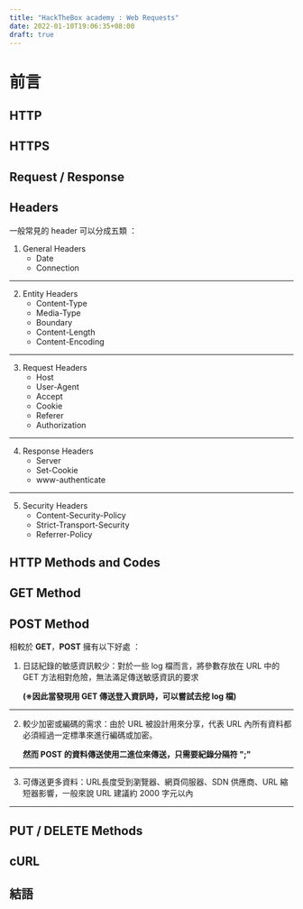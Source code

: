 ```yaml
---
title: "HackTheBox academy : Web Requests"
date: 2022-01-10T19:06:35+08:00
draft: true
---
```


# 前言

## HTTP

## HTTPS

## Request / Response

## Headers

一般常見的 header 可以分成五類 ：

1. General Headers
    - Date
    - Connection
---

2. Entity Headers
    - Content-Type
    - Media-Type
    - Boundary
    - Content-Length
    - Content-Encoding
---

3. Request Headers
    - Host
    - User-Agent
    - Accept
    - Cookie
    - Referer
    - Authorization
---

4. Response Headers
    - Server
    - Set-Cookie
    - www-authenticate

---

5. Security Headers
    - Content-Security-Policy
    - Strict-Transport-Security
    - Referrer-Policy

## HTTP Methods and Codes

## GET Method

## POST Method

相較於 **GET**，**POST** 擁有以下好處 ：

1. 日誌紀錄的敏感資訊較少：對於一些 log 檔而言，將參數存放在 URL 中的 GET 方法相對危險，無法滿足傳送敏感資訊的要求
  
    **(※因此當發現用 GET 傳送登入資訊時，可以嘗試去挖 log 檔)**

---

2. 較少加密或編碼的需求：由於 URL 被設計用來分享，代表 URL 內所有資料都必須經過一定標準來進行編碼或加密。

    **然而 POST 的資料傳送使用二進位來傳送，只需要紀錄分隔符 ";"**

---

3. 可傳送更多資料：URL長度受到瀏覽器、網頁伺服器、SDN 供應商、URL 縮短器影響，一般來說 URL 建議約 2000 字元以內

---

## PUT / DELETE Methods

## cURL

## 結語
